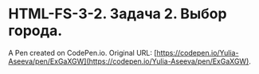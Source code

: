 # HTML-FS-3-2. Задача 2. Выбор города.

A Pen created on CodePen.io. Original URL: [https://codepen.io/Yulia-Aseeva/pen/ExGaXGW](https://codepen.io/Yulia-Aseeva/pen/ExGaXGW).


